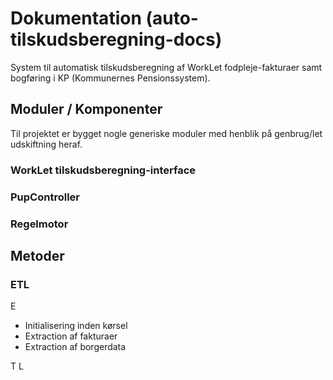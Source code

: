 # Dokumentation (auto-tilskudsberegning-docs)

System til automatisk tilskudsberegning af WorkLet fodpleje-fakturaer samt bogføring i KP (Kommunernes Pensionssystem).

## Moduler / Komponenter

Til projektet er bygget nogle generiske moduler med henblik på genbrug/let udskiftning heraf.

### WorkLet tilskudsberegning-interface

### PupController

### Regelmotor

## Metoder

### ETL

E

- Initialisering inden kørsel
- Extraction af fakturaer
- Extraction af borgerdata

T
L
